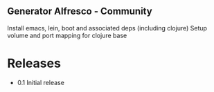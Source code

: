 Generator Alfresco - Community
------------------------------

Install emacs, lein, boot and associated deps (including clojure)
Setup volume and port mapping for clojure base

Releases
========

* 0.1 Initial release
